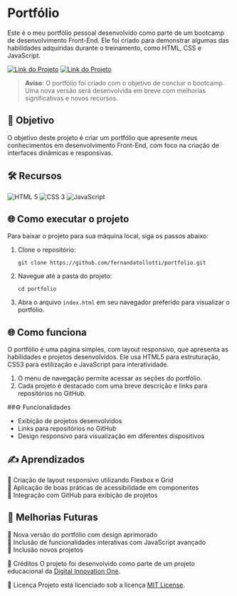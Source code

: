 # Portfólio

Este é o meu portfólio pessoal desenvolvido como parte de um bootcamp de desenvolvimento Front-End. Ele foi criado para demonstrar algumas das habilidades adquiridas durante o treinamento, como HTML, CSS e JavaScript.

[![Link do Projeto](https://img.shields.io/badge/▶-000?style=for-the-badge&logo=movie&logoColor=E94D5F)](https://portfolio-fernanda-tollotti.netlify.app/)
[![Link do Projeto](https://img.shields.io/badge/Acesse%20o%20Projeto-E94D5F?style=for-the-badge)](https://portfolio-fernanda-tollotti.netlify.app/)

> **Aviso**: O portfólio foi criado com o objetivo de concluir o bootcamp. Uma nova versão será desenvolvida em breve com melhorias significativas e novos recursos.

## 🎯 Objetivo
O objetivo deste projeto é criar um portfólio que apresente meus conhecimentos em desenvolvimento Front-End, com foco na criação de interfaces dinâmicas e responsivas.

## 🛠️ Recursos
![HTML 5](https://img.shields.io/badge/HTML5-333333?style=for-the-badge&logo=html5)
![CSS 3](https://img.shields.io/badge/CSS3-333333?style=for-the-badge&logo=css3&logoColor=1572B6)
![JavaScript](https://img.shields.io/badge/JavaScript-333333?style=for-the-badge&logo=javascript)

## 🌐 Como executar o projeto
Para baixar o projeto para sua máquina local, siga os passos abaixo:

1. Clone o repositório:
   ```
   git clone https://github.com/fernandatollotti/portfolio.git
2. Navegue até a pasta do projeto:
   ```
   cd portfolio
3. Abra o arquivo `index.html` em seu navegador preferido para visualizar o portfólio.

## 🌐 Como funciona
O portfólio é uma página simples, com layout responsivo, que apresenta as habilidades e projetos desenvolvidos. Ele usa HTML5 para estruturação, CSS3 para estilização e JavaScript para interatividade.

1. O menu de navegação permite acessar as seções do portfólio.
2. Cada projeto é destacado com uma breve descrição e links para repositórios no GitHub.

##⚙️ Funcionalidades
- Exibição de projetos desenvolvidos
- Links para repositórios no GitHub
- Design responsivo para visualização em diferentes dispositivos

## ✍️ Aprendizados
🔹 Criação de layout responsivo utilizando Flexbox e Grid  
🔹 Aplicação de boas práticas de acessibilidade em componentes  
🔹 Integração com GitHub para exibição de projetos

## 🚧 Melhorias Futuras
🔸 Nova versão do portfólio com design aprimorado  
🔸 Inclusão de funcionalidades interativas com JavaScript avançado  
🔸 Inclusão novos projetos

🌟 Créditos
O projeto foi desenvolvido como parte de um projeto educacional da [Digital Innovation One](https://www.dio.me/en).

📜 Licença
Projeto está licenciado sob a licença [MIT License](https://github.com/fernandatollotti/portfolio/tree/master?tab=MIT-1-ov-file).
